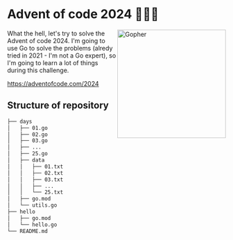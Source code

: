 # Advent of code 2024 :christmas_tree::santa::gift:

<img align="right" src="https://camo.githubusercontent.com/94761affed6454156a526a0fcab454ed4a432d9472087a9d330598a38ffe56cd/68747470733a2f2f7261772e6769746875622e636f6d2f676f6c616e672d73616d706c65732f676f706865722d766563746f722f6d61737465722f676f706865722e706e67" alt="Gopher" style="height: 250px;"/>

What the hell, let's try to solve the Advent of code 2024. I'm going to use Go to solve the problems (alredy tried in 2021 - I'm not a Go expert), so I'm going to learn a lot of things during this challenge.

https://adventofcode.com/2024

## Structure of repository

```bash
├── days
│   ├── 01.go
│   ├── 02.go
│   ├── 03.go
│   ├── ...
│   ├── 25.go
│   ├── data
│   │   ├── 01.txt
│   │   ├── 02.txt
│   │   ├── 03.txt
│   │   ├── ...
│   │   └── 25.txt
│   ├── go.mod
│   └── utils.go
├── hello
│   ├── go.mod
│   └── hello.go
└── README.md
```
